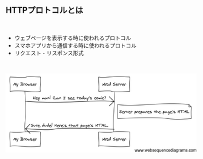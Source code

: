##  HTTPプロトコルとは

<br>

* ウェブページを表示する時に使われるプロトコル
* スマホアプリから通信する時に使われるプロトコル
* リクエスト・リスポンス形式

<br>

![http-protocol](img/http-request-response.png)
